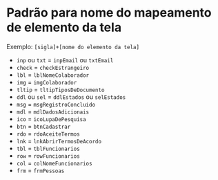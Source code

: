 # Padrão para nome do mapeamento de elemento da tela

Exemplo: `[sigla]+[nome do elemento da tela]`

- `inp` ou `txt` = `inpEmail` ou `txtEmail`
- `check` = `checkEstrangeiro`
- `lbl` = `lblNomeColaborador`
- `img` = `imgColaborador`
- `tltip` = `tltipTiposDeDocumento`
- `ddl` ou `sel` = `ddlEstados` ou `selEstados`
- `msg` = `msgRegistroConcluido`
- `mdl` = `mdlDadosAdicionais`
- `ico` = `icoLupaDePesquisa`
- `btn` = `btnCadastrar`
- `rdo` = `rdoAceiteTermos`
- `lnk` = `lnkAbrirTermosDeAcordo`
- `tbl` = `tblFuncionarios`
- `row` = `rowFuncionarios`
- `col` = `colNomeFuncionarios`
- `frm` = `frmPessoas`
